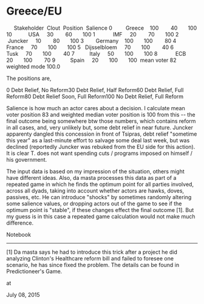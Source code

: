# Greece/EU
     Stakeholder  Clout  Position  Salience
0         Greece    100        40       100
10           USA     30        60       100
1            IMF     20        70       100
2        Juncker     10        80       100
3        Germany    100       100        80
4         France     70       100       100
5   Dijsselbloem     70       100        40
6           Tusk     70       100        40
7          Italy     50       100       100
8            ECB     20       100        70
9          Spain     20       100       100 
mean voter 82
weighted mode 100.0

The positions are,

0 Debt Relief, No Reform30 Debt Relief, Half Reform60 Debt Relief, Full Reform80 Debt Relief Soon, Full Reform100 No Debt Relief, Full Reform

Salience is how much an actor cares about a decision. I calculate mean voter position 83 and weighted median voter position is 100 from this -- the final outcome being somewhere btw those numbers, which contains reform in all cases, and, very unlikely but, some debt relief in near future. Juncker apparenty dangled this concession in front of Tsipras, debt relief "sometime this year"  as a last-minute effort to salvage some deal last week, but was declined (reportedly Juncker was rebuked from the EU side for this action). It is clear T. does not want spending cuts / programs imposed on himself / his government.

The input data is based on my impression of the situation, others might have different ideas. Also, da masta processes this data as part of a repeated game in which he finds the optimum point for all parties involved, across all dyads, taking into account whether actors are hawks, doves, passives, etc. He can introduce "shocks" by sometimes randomly altering some salience values, or dropping actors out of the game to see if the optimum point is "stable", if these changes effect the final outcome [1]. But my guess is in this case a repeated game calculation would not make much difference.

Notebook

---

[1] Da masta says he had to introduce this trick after a project he did  analyzing Clinton's Healthcare reform bill and failed to foresee one scenario, he has since fixed the problem. The details can be found in  Predictioneer's Game. 








at

July 08, 2015















